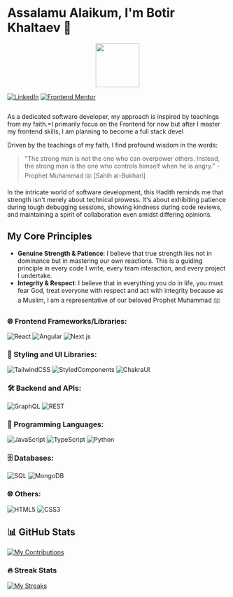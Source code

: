 # Assalamu Alaikum, I'm Botir Khaltaev 👋

<div id="header" align="center">
  <img src="https://www.reddit.com/media?url=https%3A%2F%2Fi.redd.it%2F6kmghsev58j71.jpg" width="100"/>
</div>



[![LinkedIn](https://img.shields.io/badge/LinkedIn-0077B5?style=for-the-badge&logo=linkedin&logoColor=white)](https://www.linkedin.com/in/botir-khaltaev-964977264/)
[![Frontend Mentor](https://img.shields.io/badge/Frontend%20Mentor-4C4C4C?style=for-the-badge&logo=frontendmentor&logoColor=white)](https://www.frontendmentor.io/profile/botirk38)

<img src="https://komarev.com/ghpvc/?username=botirk38 &style=flat-square&color=blue" alt=""/>


As a dedicated software developer, my approach is inspired by teachings from my faith.=I primarily focus on the Frontend for now but after I master my frontend skills, I am planning to become a full stack devel



Driven by the teachings of my faith, I find profound wisdom in the words:

> "The strong man is not the one who can overpower others. Instead, the strong man is the one who controls himself when he is angry." - Prophet Muhammad ﷺ [Sahih al-Bukhari]

In the intricate world of software development, this Hadith reminds me that strength isn't merely about technical prowess. It's about exhibiting patience during tough debugging sessions, showing kindness during code reviews, and maintaining a spirit of collaboration even amidst differing opinions.

## My Core Principles

- **Genuine Strength & Patience**: I believe that true strength lies not in dominance but in mastering our own reactions. This is a guiding principle in every code I write, every team interaction, and every project I undertake.
- **Integrity & Respect**: I believe that in everything you do in life, you must fear God, treat everyone with respect and act with integrity because as a Muslim, I am a representative of our beloved Prophet Muhammad ﷺ 


### 🌐 Frontend Frameworks/Libraries:
![React](https://img.shields.io/badge/-React-20232a?style=for-the-badge&logo=react&logoColor=white)
![Angular](https://img.shields.io/badge/-Angular-red?style=for-the-badge&logo=angular&logoColor=white)
![Next.js](https://img.shields.io/badge/-Next.js-black?style=for-the-badge&logo=next.js&logoColor=white)

### 💅 Styling and UI Libraries:
![TailwindCSS](https://img.shields.io/badge/-TailwindCSS-38B2AC?style=for-the-badge&logo=tailwind-css&logoColor=white)
![StyledComponents](https://img.shields.io/badge/-Styled%20Components-DB7093?style=for-the-badge&logo=styled-components&logoColor=white)
![ChakraUI](https://img.shields.io/badge/-ChakraUI-319795?style=for-the-badge)

### 🛠️ Backend and APIs:
![GraphQL](https://img.shields.io/badge/-GraphQL-E10098?style=for-the-badge&logo=graphql&logoColor=white)
![REST](https://img.shields.io/badge/-REST-02569B?style=for-the-badge)

### 📜 Programming Languages:
![JavaScript](https://img.shields.io/badge/-JavaScript-F7DF1E?style=for-the-badge&logo=javascript&logoColor=black)
![TypeScript](https://img.shields.io/badge/-TypeScript-007ACC?style=for-the-badge&logo=typescript&logoColor=white)
![Python](https://img.shields.io/badge/-Python-3776AB?style=for-the-badge&logo=python&logoColor=white)

### 🗄️ Databases:
![SQL](https://img.shields.io/badge/-SQL-336791?style=for-the-badge)
![MongoDB](https://img.shields.io/badge/-MongoDB-black?style=for-the-badge&logo=mongodb&logoColor=white)

### 🌐 Others:
![HTML5](https://img.shields.io/badge/-HTML5-E34F26?style=for-the-badge&logo=html5&logoColor=white)
![CSS3](https://img.shields.io/badge/-CSS3-1572B6?style=for-the-badge&logo=css3&logoColor=white)



## 📊 GitHub Stats

[![My Contributions](https://github-readme-stats.vercel.app/api?username=botirk38&show_icons=true&theme=radical)](https://github.com/botirk38)

### 🔥 Streak Stats

[![My Streaks](https://github-readme-streak-stats.herokuapp.com?user=botirk38&theme=radical)](https://github.com/botirk38)

<!--
**botirk38/botirk38** is a ✨ _special_ ✨ repository because its `README.md` (this file) appears on your GitHub profile.

Here are some ideas to get you started:

- 🔭 I’m currently working on ...
- 🌱 I’m currently learning ...
- 👯 I’m looking to collaborate on ...
- 🤔 I’m looking for help with ...
- 💬 Ask me about ...
- 📫 How to reach me: ...
- 😄 Pronouns: ...
- ⚡ Fun fact: ...
-->
